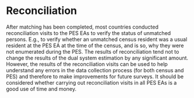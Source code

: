 # Reconciliation

<p>After matching has been completed, most countries conducted reconciliation visits to the PES EAs to verify the status of unmatched persons. E.g., to verify whether an unmatched census resident was a usual resident at the PES EA at the time of the census, 
and is so, why they were not enumerated during the PES. The results of reconciliation tend not to change the results of the dual system estimation by any significant amount. However, the results of the reconciliation visits can be used to help understand any errors
in the data collection process (for both census and PES) and therefore to make improvements for future surveys.   It should be considered whether carrying out reconciliation visits in all PES EAs is a good use of time and money.</p>

                                
